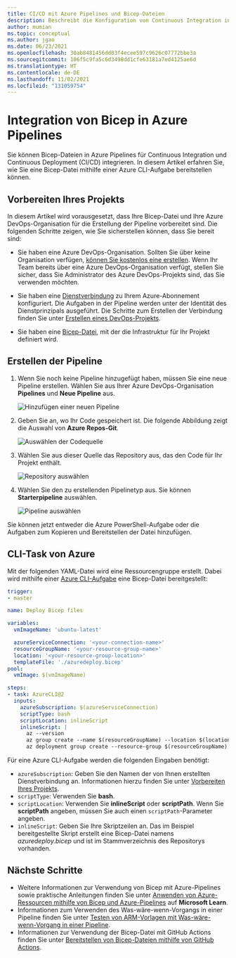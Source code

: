 ```yaml
---
title: CI/CD mit Azure Pipelines und Bicep-Dateien
description: Beschreibt die Konfiguration von Continuous Integration in Azure Pipelines mithilfe von Bicep-Dateien. Hier erfahren Sie, wie Sie eine Bicep-Datei mithilfe einer Azure CLI-Aufgabe bereitstellen können.
author: mumian
ms.topic: conceptual
ms.author: jgao
ms.date: 06/23/2021
ms.openlocfilehash: 30ab8481456dd03f4ecee597c9626c07772bbe3a
ms.sourcegitcommit: 106f5c9fa5c6d3498dd1cfe63181a7ed4125ae6d
ms.translationtype: HT
ms.contentlocale: de-DE
ms.lasthandoff: 11/02/2021
ms.locfileid: "131059754"
---
```

# <a name="integrate-bicep-with-azure-pipelines"></a>Integration von Bicep in Azure Pipelines

Sie können Bicep-Dateien in Azure Pipelines für Continuous Integration und Continuous Deployment (CI/CD) integrieren. In diesem Artikel erfahren Sie, wie Sie eine Bicep-Datei mithilfe einer Azure CLI-Aufgabe bereitstellen können.

## <a name="prepare-your-project"></a>Vorbereiten Ihres Projekts

In diesem Artikel wird vorausgesetzt, dass Ihre Bicep-Datei und Ihre Azure DevOps-Organisation für die Erstellung der Pipeline vorbereitet sind. Die folgenden Schritte zeigen, wie Sie sicherstellen können, dass Sie bereit sind:

* Sie haben eine Azure DevOps-Organisation. Sollten Sie über keine Organisation verfügen, [können Sie kostenlos eine erstellen](/azure/devops/pipelines/get-started/pipelines-sign-up). Wenn Ihr Team bereits über eine Azure DevOps-Organisation verfügt, stellen Sie sicher, dass Sie Administrator des Azure DevOps-Projekts sind, das Sie verwenden möchten.

* Sie haben eine [Dienstverbindung](/azure/devops/pipelines/library/connect-to-azure) zu Ihrem Azure-Abonnement konfiguriert. Die Aufgaben in der Pipeline werden unter der Identität des Dienstprinzipals ausgeführt. Die Schritte zum Erstellen der Verbindung finden Sie unter [Erstellen eines DevOps-Projekts](../templates/deployment-tutorial-pipeline.md#create-a-devops-project).

* Sie haben eine [Bicep-Datei](./quickstart-create-bicep-use-visual-studio-code.md), mit der die Infrastruktur für Ihr Projekt definiert wird.

## <a name="create-pipeline"></a>Erstellen der Pipeline

1. Wenn Sie noch keine Pipeline hinzugefügt haben, müssen Sie eine neue Pipeline erstellen. Wählen Sie aus Ihrer Azure DevOps-Organisation **Pipelines** und **Neue Pipeline** aus.

   ![Hinzufügen einer neuen Pipeline](./media/add-template-to-azure-pipelines/new-pipeline.png)

1. Geben Sie an, wo Ihr Code gespeichert ist. Die folgende Abbildung zeigt die Auswahl von **Azure Repos-Git**.

   ![Auswählen der Codequelle](./media/add-template-to-azure-pipelines/select-source.png)

1. Wählen Sie aus dieser Quelle das Repository aus, das den Code für Ihr Projekt enthält.

   ![Repository auswählen](./media/add-template-to-azure-pipelines/select-repo.png)

1. Wählen Sie den zu erstellenden Pipelinetyp aus. Sie können **Starterpipeline** auswählen.

   ![Pipeline auswählen](./media/add-template-to-azure-pipelines/select-pipeline.png)

Sie können jetzt entweder die Azure PowerShell-Aufgabe oder die Aufgaben zum Kopieren und Bereitstellen der Datei hinzufügen.

## <a name="azure-cli-task"></a>CLI-Task von Azure

Mit der folgenden YAML-Datei wird eine Ressourcengruppe erstellt. Dabei wird mithilfe einer [Azure CLI-Aufgabe](/azure/devops/pipelines/tasks/deploy/azure-cli) eine Bicep-Datei bereitgestellt:

```yml
trigger:
- master

name: Deploy Bicep files

variables:
  vmImageName: 'ubuntu-latest'

  azureServiceConnection: '<your-connection-name>'
  resourceGroupName: '<your-resource-group-name>'
  location: '<your-resource-group-location>'
  templateFile: './azuredeploy.bicep'
pool:
  vmImage: $(vmImageName)

steps:
- task: AzureCLI@2
  inputs:
    azureSubscription: $(azureServiceConnection)
    scriptType: bash
    scriptLocation: inlineScript
    inlineScript: |
      az --version
      az group create --name $(resourceGroupName) --location $(location)
      az deployment group create --resource-group $(resourceGroupName) --template-file $(templateFile)
```

Für eine Azure CLI-Aufgabe werden die folgenden Eingaben benötigt:

* `azureSubscription`: Geben Sie den Namen der von Ihnen erstellten Dienstverbindung an.  Informationen hierzu finden Sie unter [Vorbereiten Ihres Projekts](#prepare-your-project).
* `scriptType`: Verwenden Sie **bash**.
* `scriptLocation`: Verwenden Sie **inlineScript** oder **scriptPath**. Wenn Sie **scriptPath** angeben, müssen Sie auch einen `scriptPath`-Parameter angeben.
* `inlineScript`: Geben Sie Ihre Skriptzeilen an.  Das im Beispiel bereitgestellte Skript erstellt eine Bicep-Datei namens *azuredeploy.bicep* und ist im Stammverzeichnis des Repositorys vorhanden.

## <a name="next-steps"></a>Nächste Schritte

* Weitere Informationen zur Verwendung von Bicep mit Azure-Pipelines sowie praktische Anleitungen finden Sie unter [Anwenden von Azure-Ressourcen mithilfe von Bicep und Azure-Pipelines](/learn/paths/bicep-azure-pipelines/) auf **Microsoft Learn**.
* Informationen zum Verwenden des Was-wäre-wenn-Vorgangs in einer Pipeline finden Sie unter [Testen von ARM-Vorlagen mit Was-wäre-wenn-Vorgang in einer Pipeline](https://4bes.nl/2021/03/06/test-arm-templates-with-what-if/).
* Informationen zur Verwendung der Bicep-Datei mit GitHub Actions finden Sie unter [Bereitstellen von Bicep-Dateien mithilfe von GitHub Actions](./deploy-github-actions.md).